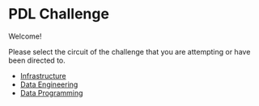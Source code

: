 # PDL Challenge

Welcome!

Please select the circuit of the challenge that you are attempting or have been directed to. 

* [Infrastructure](infra/README.md)
* [Data Engineering](data_engineering/README.md)
* [Data Programming](data_programming/README.md)

